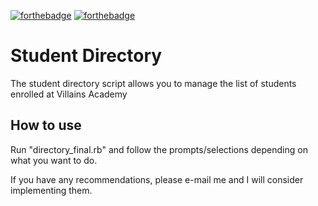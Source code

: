 [![forthebadge](http://forthebadge.com/images/badges/made-with-ruby.svg)](http://forthebadge.com) [![forthebadge](http://forthebadge.com/images/badges/uses-git.svg)](http://forthebadge.com)

# Student Directory #

The student directory script allows you to manage the list of students enrolled
at Villains Academy

## How to use ##

Run "directory_final.rb" and follow the prompts/selections depending on what you
want to do.

If you have any recommendations, please e-mail me and I will consider implementing
them.
